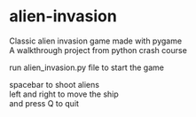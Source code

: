 # alien-invasion
Classic alien invasion game made with pygame <br>
A walkthrough project from python crash course <br>

run alien_invasion.py file to start the game <br>

spacebar to shoot aliens <br>
left and right to move the ship <br>
and press Q to quit <br>
